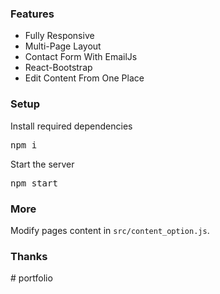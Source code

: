 ### Features

- Fully Responsive
- Multi-Page Layout
- Contact Form With EmailJs
- React-Bootstrap
- Edit Content From One Place

### Setup
 
Install required dependencies

<pre>npm i</pre>

Start the server

<pre>npm start</pre>

### More

Modify pages content in  `src/content_option.js`.

### Thanks

#   p o r t f o l i o  
 